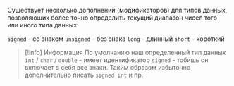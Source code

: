 
Существует несколько дополнений (модификаторов) для типов данных, позволяющих более точно определить текущий диапазон чисел того или иного типа данных:

`signed` - со знаком
`unsigned` - без знака
`long` - длинный
`short` - короткий

>[!info] Информация
>По умолчанию наш определенный тип данных `int` / `char` / `double` - имеет идентификатор `signed` - тобишь он включает в себя все знаки. Таким образом избыточно дополнительно писать `signed int` и пр.

 